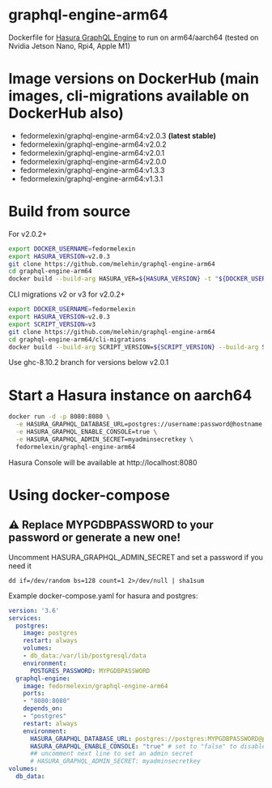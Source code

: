 # graphql-engine-arm64
Dockerfile for [Hasura GraphQL Engine](https://github.com/hasura/graphql-engine) to run on arm64/aarch64 (tested on Nvidia Jetson Nano, Rpi4, Apple M1)

# Image versions on DockerHub (main images, cli-migrations available on DockerHub also)
* fedormelexin/graphql-engine-arm64:v2.0.3 **(latest stable)**
* fedormelexin/graphql-engine-arm64:v2.0.2
* fedormelexin/graphql-engine-arm64:v2.0.1
* fedormelexin/graphql-engine-arm64:v2.0.0
* fedormelexin/graphql-engine-arm64:v1.3.3 
* fedormelexin/graphql-engine-arm64:v1.3.1

# Build from source
For v2.0.2+
```bash
export DOCKER_USERNAME=fedormelexin
export HASURA_VERSION=v2.0.3
git clone https://github.com/melehin/graphql-engine-arm64
cd graphql-engine-arm64
docker build --build-arg HASURA_VER=${HASURA_VERSION} -t "${DOCKER_USERNAME}/graphql-engine-arm64:${HASURA_VERSION}" .
```
CLI migrations v2 or v3 for v2.0.2+
```bash
export DOCKER_USERNAME=fedormelexin
export HASURA_VERSION=v2.0.3
export SCRIPT_VERSION=v3
git clone https://github.com/melehin/graphql-engine-arm64
cd graphql-engine-arm64/cli-migrations
docker build --build-arg SCRIPT_VERSION=${SCRIPT_VERSION} --build-arg SERVER_IMAGE_TAG=${HASURA_VERSION} --build-arg SERVER_IMAGE=${DOCKER_USERNAME}/graphql-engine-arm64  -t "${DOCKER_USERNAME}/graphql-engine-arm64:${HASURA_VERSION}.cli-migrations-${SCRIPT_VERSION}" .
```
Use ghc-8.10.2 branch for versions below v2.0.1

# Start a Hasura instance on aarch64
```bash
docker run -d -p 8080:8080 \
  -e HASURA_GRAPHQL_DATABASE_URL=postgres://username:password@hostname:port/dbname \
  -e HASURA_GRAPHQL_ENABLE_CONSOLE=true \
  -e HASURA_GRAPHQL_ADMIN_SECRET=myadminsecretkey \
  fedormelexin/graphql-engine-arm64
```

Hasura Console will be available at http://localhost:8080

# Using docker-compose
## :warning: Replace MYPGDBPASSWORD to your password or generate a new one!
Uncomment HASURA_GRAPHQL_ADMIN_SECRET and set a password if you need it
```
dd if=/dev/random bs=128 count=1 2>/dev/null | sha1sum
```
Example docker-compose.yaml for hasura and postgres:
```yaml
version: '3.6'
services:
  postgres:
    image: postgres
    restart: always
    volumes:
    - db_data:/var/lib/postgresql/data
    environment:
      POSTGRES_PASSWORD: MYPGDBPASSWORD 
  graphql-engine:
    image: fedormelexin/graphql-engine-arm64
    ports:
    - "8080:8080"
    depends_on:
    - "postgres"
    restart: always
    environment:
      HASURA_GRAPHQL_DATABASE_URL: postgres://postgres:MYPGDBPASSWORD@postgres:5432/postgres
      HASURA_GRAPHQL_ENABLE_CONSOLE: "true" # set to "false" to disable console
      ## uncomment next line to set an admin secret
      # HASURA_GRAPHQL_ADMIN_SECRET: myadminsecretkey
volumes:
  db_data:
```
